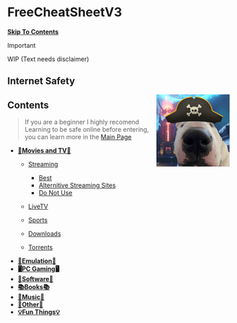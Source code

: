 # FreeCheatSheetV3
[**Skip To Contents**](#contents)

> [!IMPORTANT]
> WIP (Text needs disclaimer)

## Internet Safety

<img align="right" width="33%" src="https://github.com/FreeCheatSheet/FreeCheatSheetGuide/blob/main/PiracyDog.png">



## Contents

> If you are a beginner I highly recomend Learning to be safe online before entering, you can learn more in the [Main Page](https://github.com/FreeCheatSheet/FreeCheatSheetGuide/edit/main/README.md#freecheatsheetv3)

- **[🍿Movies and TV🍿](https://github.com/FreeCheatSheet/FreeCheatSheetGuide/blob/main/Streaming.md)**
  - [Streaming](https://github.com/FreeCheatSheet/FreeCheatSheetGuide/blob/main/Streaming.md#streaming)
    - [Best](https://github.com/FreeCheatSheet/FreeCheatSheetGuide/blob/main/Streaming.md#best)
    - [Alternitive Streaming Sites](https://github.com/FreeCheatSheet/FreeCheatSheetGuide/blob/main/Streaming.md#alternitive-streaming-sites)
    - [Do Not Use](https://github.com/FreeCheatSheet/FreeCheatSheetGuide/blob/main/Streaming.md#do-not-use-any-of-these)  

  - [LiveTV](https://github.com/FreeCheatSheet/FreeCheatSheetGuide/blob/main/Streaming.md#livetv)
  - [Sports](https://github.com/FreeCheatSheet/FreeCheatSheetGuide/blob/main/Streaming.md#sports)
  - [Downloads](https://github.com/FreeCheatSheet/FreeCheatSheetGuide/blob/main/Streaming.md#downloads)
  - [Torrents](https://github.com/FreeCheatSheet/FreeCheatSheetGuide/blob/main/Streaming.md#torrents)
- **[💾Emulation💾](https://github.com/FreeCheatSheet/FreeCheatSheetGuide/blob/main/Emulation.md)**
- **[🖥️PC Gaming🖥️](https://github.com/FreeCheatSheet/FreeCheatSheetGuide/blob/main/PCGaming.md)**
- **[📁Software📁]()**
- **[📚Books📚]()**
- **[🎵Music🎵]()**
- **[💽Other💽]()**
- **[💡Fun Things💡]()**
